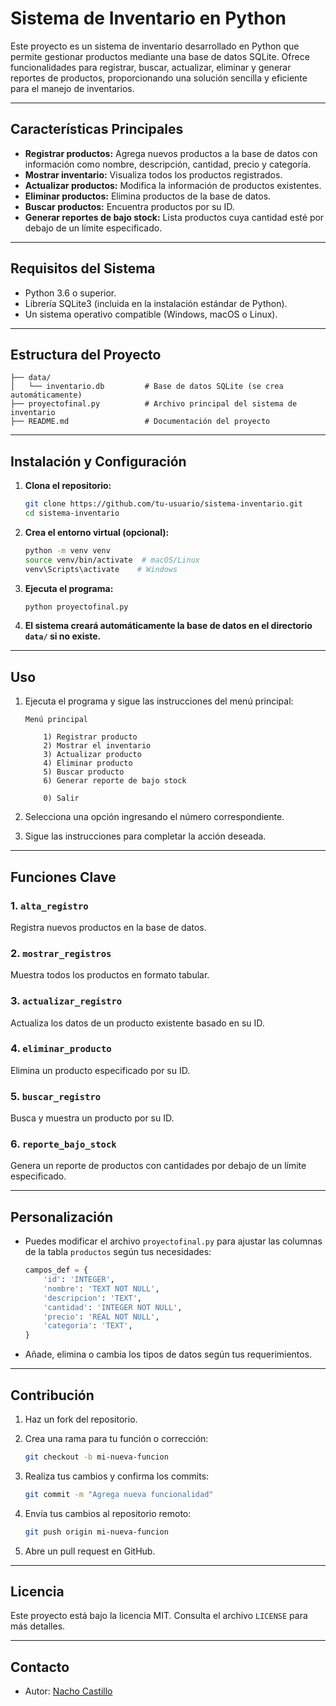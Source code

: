 # Sistema de Inventario en Python

Este proyecto es un sistema de inventario desarrollado en Python que permite gestionar productos mediante una base de datos SQLite. Ofrece funcionalidades para registrar, buscar, actualizar, eliminar y generar reportes de productos, proporcionando una solución sencilla y eficiente para el manejo de inventarios.

---

## Características Principales

- **Registrar productos:** Agrega nuevos productos a la base de datos con información como nombre, descripción, cantidad, precio y categoría.
- **Mostrar inventario:** Visualiza todos los productos registrados.
- **Actualizar productos:** Modifica la información de productos existentes.
- **Eliminar productos:** Elimina productos de la base de datos.
- **Buscar productos:** Encuentra productos por su ID.
- **Generar reportes de bajo stock:** Lista productos cuya cantidad esté por debajo de un límite especificado.

---

## Requisitos del Sistema

- Python 3.6 o superior.
- Librería SQLite3 (incluida en la instalación estándar de Python).
- Un sistema operativo compatible (Windows, macOS o Linux).

---

## Estructura del Proyecto

```
├── data/
│   └── inventario.db         # Base de datos SQLite (se crea automáticamente)
├── proyectofinal.py          # Archivo principal del sistema de inventario
├── README.md                 # Documentación del proyecto
```

---

## Instalación y Configuración

1. **Clona el repositorio:**

   ```bash
   git clone https://github.com/tu-usuario/sistema-inventario.git
   cd sistema-inventario
   ```

2. **Crea el entorno virtual (opcional):**

   ```bash
   python -m venv venv
   source venv/bin/activate  # macOS/Linux
   venv\Scripts\activate    # Windows
   ```

3. **Ejecuta el programa:**

   ```bash
   python proyectofinal.py
   ```

4. **El sistema creará automáticamente la base de datos en el directorio `data/` si no existe.**

---

## Uso

1. Ejecuta el programa y sigue las instrucciones del menú principal:

   ```
   Menú principal

       1) Registrar producto
       2) Mostrar el inventario
       3) Actualizar producto
       4) Eliminar producto
       5) Buscar producto
       6) Generar reporte de bajo stock

       0) Salir
   ```

2. Selecciona una opción ingresando el número correspondiente.
3. Sigue las instrucciones para completar la acción deseada.

---

## Funciones Clave

### 1. `alta_registro`
Registra nuevos productos en la base de datos.

### 2. `mostrar_registros`
Muestra todos los productos en formato tabular.

### 3. `actualizar_registro`
Actualiza los datos de un producto existente basado en su ID.

### 4. `eliminar_producto`
Elimina un producto especificado por su ID.

### 5. `buscar_registro`
Busca y muestra un producto por su ID.

### 6. `reporte_bajo_stock`
Genera un reporte de productos con cantidades por debajo de un límite especificado.

---

## Personalización

- Puedes modificar el archivo `proyectofinal.py` para ajustar las columnas de la tabla `productos` según tus necesidades:

   ```python
   campos_def = {
       'id': 'INTEGER',
       'nombre': 'TEXT NOT NULL',
       'descripcion': 'TEXT',
       'cantidad': 'INTEGER NOT NULL',
       'precio': 'REAL NOT NULL',
       'categoria': 'TEXT',
   }
   ```

- Añade, elimina o cambia los tipos de datos según tus requerimientos.

---

## Contribución

1. Haz un fork del repositorio.
2. Crea una rama para tu función o corrección:

   ```bash
   git checkout -b mi-nueva-funcion
   ```

3. Realiza tus cambios y confirma los commits:

   ```bash
   git commit -m "Agrega nueva funcionalidad"
   ```

4. Envía tus cambios al repositorio remoto:

   ```bash
   git push origin mi-nueva-funcion
   ```

5. Abre un pull request en GitHub.

---

## Licencia

Este proyecto está bajo la licencia MIT. Consulta el archivo `LICENSE` para más detalles.

---

## Contacto

- Autor: [Nacho Castillo](https://github.com/CazDNB)

